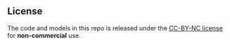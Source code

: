 ## License
The code and models in this repo is released under the [CC-BY-NC license](LICENSE.md) for <b>non-commercial</b> use.
